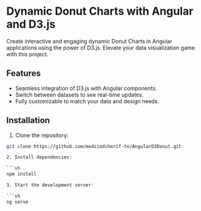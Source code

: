# Dynamic Donut Charts with Angular and D3.js

Create interactive and engaging dynamic Donut Charts in Angular applications using the power of D3.js. Elevate your data visualization game with this project.

## Features

- Seamless integration of D3.js with Angular components.
- Switch between datasets to see real-time updates.
- Fully customizable to match your data and design needs.

## Installation

1. Clone the repository:

```sh
git clone https://github.com/medziedcherif-tn/AngularD3Donut.git

2. Install dependencies:

```sh
npm install

3. Start the development server:

```sh
ng serve








